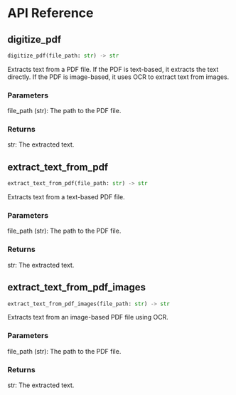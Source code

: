 # API Reference

## digitize_pdf

```python
digitize_pdf(file_path: str) -> str
```

Extracts text from a PDF file. If the PDF is text-based, it extracts the text directly. If the PDF is image-based, it uses OCR to extract text from images.

### Parameters

file_path (str): The path to the PDF file.

### Returns

str: The extracted text.

## extract_text_from_pdf

```python
extract_text_from_pdf(file_path: str) -> str
```

Extracts text from a text-based PDF file.

### Parameters

file_path (str): The path to the PDF file.

### Returns

str: The extracted text.

## extract_text_from_pdf_images

```python
extract_text_from_pdf_images(file_path: str) -> str
```

Extracts text from an image-based PDF file using OCR.

### Parameters

file_path (str): The path to the PDF file.

### Returns

str: The extracted text.
